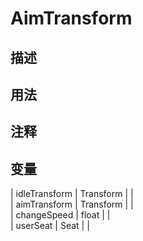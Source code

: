 # AimTransform
## 描述

## 用法

## 注释

## 变量
| idleTransform | Transform |  |  
| aimTransform | Transform |  |  
| changeSpeed  | float |  |  
| userSeat | Seat |  |  
